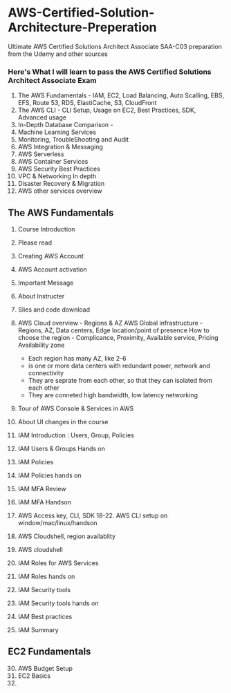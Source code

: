# AWS-Certified-Solution-Architecture-Preperation
Ultimate AWS Certified Solutions Architect Associate SAA-C03 preparation from the Udemy and other sources 


### Here's What I will learn to pass the AWS Certified Solutions Architect Associate Exam
  1.  The AWS Fundamentals - IAM, EC2, Load Balancing, Auto Scalling, EBS, EFS, Route 53, RDS, ElastiCache, S3, CloudFront 
  2.  The AWS CLI - CLI Setup, Usage on EC2, Best Practices, SDK, Advanced usage
  3.  In-Depth Database Comparison - 
  4.  Machine Learning Services 
  5.  Monitoring, TroubleShooting and Audit
  6.  AWS Integration & Messaging 
  7.  AWS Serverless 
  8.  AWS Container Services 
  9.  AWS Security Best Practices 
  10. VPC & Networking In depth 
  11. Disaster Recovery & Migration 
  12. AWS other services overview    


## The AWS Fundamentals 
1.  Course Introduction 
2.  Please read 
3.  Creating AWS Account 
4.  AWS Account activation 
5.  Important Message
6.  About Instructer
7.  Slies and code download 
8.  AWS Cloud overview - Regions & AZ
    AWS Global infrastructure - Regions, AZ, Data centers, Edge location/point of presence 
    How to choose the region - Complicance, Proximity, Available service, Pricing 
    Availability zone 
      - Each region has many AZ, like 2-6 
      - is one or more data centers with redundant power, network and connectivity 
      - They are seprate from each other, so that they can isolated from each other
      - They are conneted high bandwidth, low latency networking 
     
9. Tour of AWS Console & Services in AWS 
10. About UI changes in the course 
11. IAM Introduction : Users, Group, Policies 
12. IAM Users & Groups Hands on
13. IAM Policies 
14. IAM Policies hands on
15. IAM MFA Review
16. IAM MFA Handson
17. AWS Access key, CLI, SDK
18-22. AWS CLI setup on window/mac/linux/handson
22. AWS Cloudshell, region availablity 
23. AWS cloudshell
24. IAM Roles for AWS Services 
25. IAM Roles hands on
26. IAM Security tools
27. IAM Security tools hands on
28. IAM Best practices 
29. IAM Summary 

##  EC2 Fundamentals
30. AWS Budget Setup 
31. EC2 Basics 
32. 
